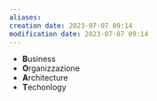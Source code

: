 ```yaml
---
aliases: 
creation date: 2023-07-07 09:14
modification date: 2023-07-07 09:14
---
```


- **B**usiness
- **O**rganizzazione
- **A**rchitecture
- **T**echonlogy